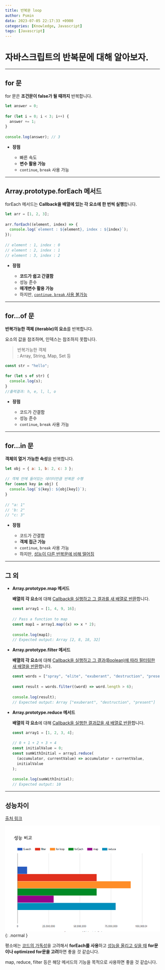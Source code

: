 ```yaml
---
title: 반복문 loop
author: Psmin
data: 2023-07-05 22:17:33 +0900
categories: [Knowledge, Javascript]
tags: [Javascript]
---
```


# 자바스크립트의 반복문에 대해 알아보자.

---

## for 문

for 문은 **조건문이 false가 될 때까지** 반복합니다.

```js
let answer = 0;

for (let i = 0; i < 3; i++) {
  answer += 1;
}

console.log(answer); // 3
```

- **장점**

  - 빠른 속도
  - **변수 활용 가능**
  - `continue`, `break` 사용 가능

---

## Array.prototype.forEach 메서드

forEach 메서드는 **Callback을 배열에 있는 각 요소에 한 번씩 실행**합니다.

```js
let arr = [1, 2, 3];

arr.forEach((element, index) => {
  console.log(`element : ${element}, index : ${index}`);
});

// element : 1, index : 0
// element : 2, index : 1
// element : 3, index : 2
```

- **장점**

  - **코드가 쉽고 간결함**
  - 성능 준수
  - **매개변수 활용 가능**
  - 하지만, <u>`continue`, `break` 사용 불가능</u>

---

## for...of 문

**반복가능한 객체 (iterable)의 요소**를 반복합니다.

요소의 값을 참조하며, 인덱스는 참조하지 못합니다.

> 반복가능한 객체  
> : Array, String, Map, Set 등

```js
const str = "hello";

for (let s of str) {
  console.log(s);
}
//출력결과: h, e, l, l, o
```

- **장점**

  - 코드가 간결함
  - 성능 준수
  - `continue`, `break` 사용 가능

---

## for...in 문

**객체의 열거 가능한 속성**을 반복합니다.

```js
let obj = { a: 1, b: 2, c: 3 };

// 객체 안에 들어있는 데이터만큼 반복문 수행
for (const key in obj) {
  console.log(`${key}: ${obj[key]}`);
}

// "a: 1"
// 'b: 2"
// "c: 3"
```

- **장점**

  - 코드가 간결함
  - **객체 접근 가능**
  - `continue`, `break` 사용 가능
  - 하지만, <u>성능이 다른 반복문에 비해 떨어짐</u>

---

## 그 외

- **Array.prototype.map 메서드**

  **배열의 각 요소**에 대해 <u>Callback을 실행하고 그 결과를 새 배열로 반환</u>합니다.

  ```js
  const array1 = [1, 4, 9, 16];

  // Pass a function to map
  const map1 = array1.map((x) => x * 2);

  console.log(map1);
  // Expected output: Array [2, 8, 18, 32]
  ```

- **Array.prototype.filter 메서드**

  **배열의 각 요소**에 대해 <u>Callback을 실행하고 그 결과(Boolean)에 따라 필터링한 새 배열을 반환</u>합니다.

  ```js
  const words = ["spray", "elite", "exuberant", "destruction", "present"];

  const result = words.filter((word) => word.length > 6);

  console.log(result);
  // Expected output: Array ["exuberant", "destruction", "present"]
  ```

- **Array.prototype.reduce 메서드**

  **배열의 각 요소**에 대해 <u>Callback을 실행한 결과값을 새 배열로 반환</u>합니다.

  ```js
  const array1 = [1, 2, 3, 4];

  // 0 + 1 + 2 + 3 + 4
  const initialValue = 0;
  const sumWithInitial = array1.reduce(
    (accumulator, currentValue) => accumulator + currentValue,
    initialValue
  );

  console.log(sumWithInitial);
  // Expected output: 10
  ```

---

## 성능차이

[출처 링크](https://velog.io/@cada/%EC%9E%90%EB%B0%94%EC%8A%A4%ED%81%AC%EB%A6%BD%ED%8A%B8-for-loop-%EC%86%8D%EB%8F%84-%EB%B9%84%EA%B5%90)

![Loop-Performance](/assets/img/loop-performance.png){: .normal }

평소에는 <u>코드의 가독성</u>을 고려해서 **forEach를 사용**하고 <u>성능을 올리고 싶을 때</u> **for문이나 optimized for문을 고려**하면 좋을 것 같습니다.

map, reduce, filter 등은 해당 메서드의 기능을 목적으로 사용하면 좋을 것 같습니다.
